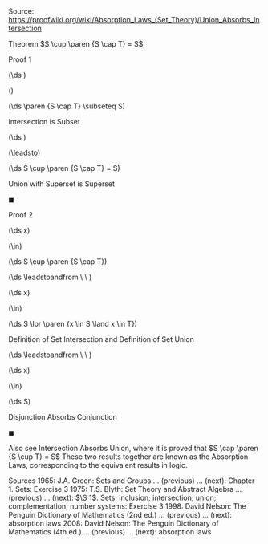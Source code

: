 # 

Source: https://proofwiki.org/wiki/Absorption_Laws_(Set_Theory)/Union_Absorbs_Intersection



Theorem
$S \cup \paren {S \cap T} = S$


Proof 1













\(\ds \)

\(\)







\(\ds \paren {S \cap T} \subseteq S\)





Intersection is Subset














\(\ds \)

\(\leadsto\)







\(\ds S \cup \paren {S \cap T} = S\)





Union with Superset is Superset‎



$\blacksquare$


Proof 2













\(\ds x\)

\(\in\)







\(\ds S \cup \paren {S \cap T}\)














\(\ds \leadstoandfrom \ \ \)





\(\ds x\)

\(\in\)







\(\ds S \lor \paren {x \in S \land x \in T}\)





Definition of Set Intersection and Definition of Set Union








\(\ds \leadstoandfrom \ \ \)





\(\ds x\)

\(\in\)







\(\ds S\)





Disjunction Absorbs Conjunction



$\blacksquare$


Also see
Intersection Absorbs Union, where it is proved that $S \cap \paren {S \cup T} = S$
These two results together are known as the Absorption Laws, corresponding to the equivalent results in logic.


Sources
1965: J.A. Green: Sets and Groups ... (previous) ... (next): Chapter $1$. Sets: Exercise $3$
1975: T.S. Blyth: Set Theory and Abstract Algebra ... (previous) ... (next): $\S 1$. Sets; inclusion; intersection; union; complementation; number systems: Exercise $3$
1998: David Nelson: The Penguin Dictionary of Mathematics (2nd ed.) ... (previous) ... (next): absorption laws
2008: David Nelson: The Penguin Dictionary of Mathematics (4th ed.) ... (previous) ... (next): absorption laws





